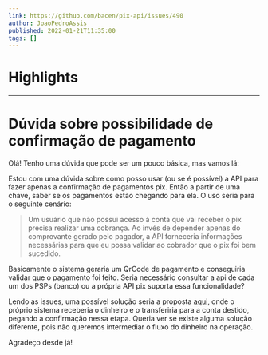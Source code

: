 ```yaml
---
link: https://github.com/bacen/pix-api/issues/490
author: JoaoPedroAssis
published: 2022-01-21T11:35:00
tags: []
---
```

# Highlights


---
# Dúvida sobre possibilidade de confirmação de pagamento
Olá! Tenho uma dúvida que pode ser um pouco básica, mas vamos lá:

Estou com uma dúvida sobre como posso usar (ou se é possível) a API para fazer apenas a confirmação de pagamentos pix. Então a partir de uma chave, saber se os pagamentos estão chegando para ela. O uso seria para o seguinte cenário:

> Um usuário que não possui acesso à conta que vai receber o pix precisa realizar uma cobrança. Ao invés de depender apenas do comprovante gerado pelo pagador, a API forneceria informações necessárias para que eu possa validar ao cobrador que o pix foi bem sucedido.

Basicamente o sistema geraria um QrCode de pagamento e conseguiria validar que o pagamento foi feito. Seria necessário consultar a api de cada um dos PSPs (banco) ou a própria API pix suporta essa funcionalidade?

Lendo as issues, uma possível solução seria a proposta [aqui](https://github.com/bacen/pix-api/issues/482#issuecomment-1006479506), onde o próprio sistema receberia o dinheiro e o transferiria para a conta destido, pegando a confirmação nessa etapa. Queria ver se existe alguma solução diferente, pois não queremos intermediar o fluxo do dinheiro na operação.

Agradeço desde já!